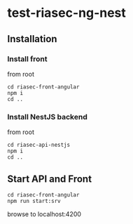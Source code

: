 # test-riasec-ng-nest

## Installation

### Install front

from root

    cd riasec-front-angular
    npm i
    cd ..

### Install NestJS backend

from root

    cd riasec-api-nestjs
    npm i
    cd ..

## Start API and Front

    cd riasec-front-angular
    npm run start:srv

browse to localhost:4200
